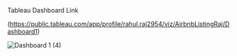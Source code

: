 Tableau Dashboard Link

(https://public.tableau.com/app/profile/rahul.raj2954/viz/AirbnbListingRaj/Dashboard1)

![Dashboard 1 (4)](https://user-images.githubusercontent.com/104665756/208868646-55bad3dc-c2c6-4ab5-9382-474aa6328efd.png)
